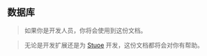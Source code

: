 ## 数据库

> 如果你是开发人员，你将会使用到这份文档。

> 无论是开发扩展还是为 [Stuoe](https://stuoe.cn/ "官方网站 [Stuoe]") 开发，这份文档都将会对你有帮助。
